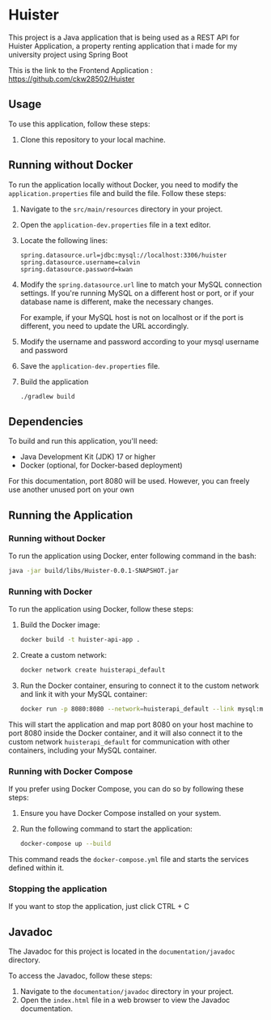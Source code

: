 # Huister

This project is a Java application that is being used as a REST API for Huister Application, a property renting application that i made for my university project using Spring Boot

This is the link to the Frontend Application : https://github.com/ckw28502/Huister

## Usage

To use this application, follow these steps:

1. Clone this repository to your local machine.

## Running without Docker

To run the application locally without Docker, you need to modify the `application.properties` file and build the file. Follow these steps:

1. Navigate to the `src/main/resources` directory in your project.

2. Open the `application-dev.properties` file in a text editor.

3. Locate the following lines:

    ```properties
    spring.datasource.url=jdbc:mysql://localhost:3306/huister
    spring.datasource.username=calvin
    spring.datasource.password=kwan
    ```

4. Modify the `spring.datasource.url` line to match your MySQL connection settings. If you're running MySQL on a different host or port, or if your database name is different, make the necessary changes.

   For example, if your MySQL host is not on localhost or if the port is different, you need to update the URL accordingly.

5. Modify the username and password according to your mysql username and password
6.  Save the `application-dev.properties` file.
7.  Build the application
    ```bash
    ./gradlew build
    ```

## Dependencies

To build and run this application, you'll need:
- Java Development Kit (JDK) 17 or higher
- Docker (optional, for Docker-based deployment)

For this documentation, port 8080 will be used. However, you can freely use another unused port on your own

## Running the Application

### Running without Docker

To run the application using Docker, enter following command in the bash:
```bash
java -jar build/libs/Huister-0.0.1-SNAPSHOT.jar
```

### Running with Docker

To run the application using Docker, follow these steps:

1. Build the Docker image:
    ```bash
    docker build -t huister-api-app .
    ```

2. Create a custom network:

    ```bash
    docker network create huisterapi_default
    ```

3. Run the Docker container, ensuring to connect it to the custom network and link it with your MySQL container:

    ```bash
    docker run -p 8080:8080 --network=huisterapi_default --link mysql:mysql -d spring-app
    ```


This will start the application and map port 8080 on your host machine to port 8080 inside the Docker container, and it will also connect it to the custom network `huisterapi_default` for communication with other containers, including your MySQL container.

### Running with Docker Compose

If you prefer using Docker Compose, you can do so by following these steps:

1. Ensure you have Docker Compose installed on your system.

2. Run the following command to start the application:
    ```bash
    docker-compose up --build
    ```

This command reads the `docker-compose.yml` file and starts the services defined within it.

### Stopping the application
If you want to stop the application, just click CTRL + C

## Javadoc

The Javadoc for this project is located in the `documentation/javadoc` directory.

To access the Javadoc, follow these steps:

1. Navigate to the `documentation/javadoc` directory in your project.
2. Open the `index.html` file in a web browser to view the Javadoc documentation.

